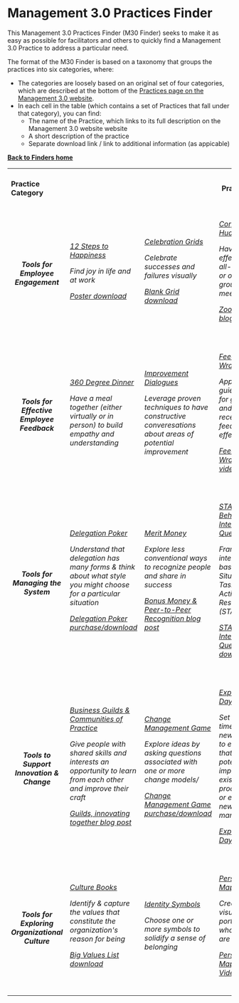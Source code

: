 # Management 3.0 Practices Finder

This Management 3.0 Practices Finder (M30 Finder) seeks to make it as easy as possible for facilitators and others to quickly find a Management 3.0 Practice to address a particular need. 

The format of the M30 Finder is based on a taxonomy that groups the practices into six categories, where:
- The categories are loosely based on an original set of four categories, which are described at the bottom of the [Practices page on the Management 3.0 website](https://management30.com/practice/).
- In each cell in the table (which contains a set of Practices that fall under that category), you can find:
  - The name of the Practice, which links to its full description on the Management 3.0 website website
  - A short description of the practice 
  - Separate download link / link to additional information (as appicable) 
  
**[Back to Finders home](https://gphiliprogers.github.io/finders/)**

<html>
<table>


<tr>
<td>
<h4>Practice Category</h4>
</td>

<td colspan="5" align="center">
<h4>Practices</h4>
</td>
</tr>


<tr>
<td align="center">
<h5>Tools for Employee Engagement</h5>
</td>


<td>
<h6>
<p><a href="https://management30.com/practice/happiness-steps/">12 Steps to Happiness</a></p>
<p>Find joy in life and at work</p>
<p><a href="https://management30.com/download/22948/">Poster download</a></p>
</h6>
</td>

<td>
<h6>
<p><a href="https://management30.com/practice/celebration-grids/">Celebration Grids</a></p>
<p>Celebrate successes and failures visually</p>
<p><a href="https://management30.com/download/22948/">Blank Grid download</a></p>
</h6>
</td>

<td>
<h6>
<p><a href="https://management30.com/practice/corporate-huddles/">Corporate Huddles</a></p>
<p>Have  effective all-hands or other group meetings</p>
<p><a href="https://management30.com/blog/the-all-hands-meeting-or-zoo-time/">Zoo Time! blog post</a></p>
</h6>
</td>


<td>
<h6>
<p><a href="https://management30.com/practice/kudo-cards/">Kudo Cards</a></p>
<p>Express appreciation to colleagues</p>
<p><a href="https://management30.com/practice/kudo-cards/#download">Kudo Card deck purchase/download</a></p>
</h6>
</td>


<td>
<h6>
<p><a href="https://management30.com/practice/moving-motivators/">Moving Motivators</a></p>
<p>Express what matters most to us</p>
<p><a href="https://management30.com/practice/moving-motivators/#download">Moving Motivators card deck purchase/download</a></p>
</h6>
</td>








<tr>
<td align="center">
<h5>Tools for Effective Employee Feedback</h5>
</td>
  
<td>
<h6>
<p><a href="https://management30.com/practice/360-degree-dinner/">360 Degree Dinner</a></p>
<p>Have a meal together (either virtually or in person) to build empathy and understanding</p>
</h6>
</td>


<td>
<h6>
<p><a href="https://management30.com/practice/improvement-dialogues/">Improvement Dialogues</a></p>
<p>Leverage proven techniques to have constructive converesations about areas of potential improvement</p>
</h6>
</td>

<td>
<h6>
<p><a href="https://management30.com/practice/feedback-wraps/">Feedback Wrap</a></p>
<p>Apply guielines for giving and receiving feedback effectively/</p>
<p><a href="https://youtu.be/YTh8bDyDz9c">Feedback Wrap video</a></p>
</h6>
</td>

<td>
<h6>
<p><a href="https://management30.com/practice/happiness-door/">Happiness Door</a></p>
<p>Create a channel for people to provide anonymous feedback</p>
<p><a href="https://youtu.be/jopq0C7dRZo">Happiness Door video</a></p>
</h6>
</td>

<td>
<h6>
<p></p>
<p></p>
</h6>
</td>





<tr>
<td align="center">
<h5>Tools for Managing the System</h5>
</td>


<td>
<h6>
<p><a href="https://management30.com/practice/delegation-poker/">Delegation Poker</a></p>
<p>Understand that delegation has many forms & think about what style you might choose for a particular situation</p>
<p><a href="https://management30.com/practice/delegation-poker/#download">Delegation Poker purchase/download</a></p>
</h6>
</td>

<td>
<h6>
<p><a href="https://management30.com/practice/merit-money/">Merit Money</a></p>
<p>Explore less conventional ways to recognize people and share in success</p>
<p><a href="https://management30.com/blog/bonus-money-peer-recognition/">Bonus Money & Peer-to-Peer Recognition blog post</a></p>
</h6>
</td>

<td>
<h6>
<p><a href="https://management30.com/practice/star-behavioral-interview-questions/">STAR Behavioral Interview Questions</a></p>
<p>Frame interviews based on Situations, Tasks, Actions, & Results (STAR)</p>
<p><a href="https://management30.com/download/22945/">STAR Interview Questions download</a></p>
</h6>
</td>

<td>
<h6>
<p><a href="https://management30.com/practice/salary-formula/">Salary Formula</a></p>
<p>Delve into current and possible future compensation models in a spirit of transparency</p>
<p><a href="https://management30.com/blog/make-salary-comparison-easy-by-being-transparent/">Make Salary Comparison Easy by Being Transparent blog post</a></p>
</h6>
</td>

<td>
<h6>
<p><a href="https://management30.com/practice/work-profiles/">Work Profiles</a></p>
<p>Take a broad perspective on what work needs to be done and what to call that work</p>
<p><a href="https://management30.com/blog/values-exercises-to-build-vision/">How We Created Informal Job Titles blog post</a></p>
</h6>
</td>





<tr>
<td align="center">
<h5>Tools to Support Innovation & Change</h5>
</td>
  



<td>
<h6>
<p><a href="https://management30.com/practice/business-guilds/">Business Guilds & Communities of Practice</a></p>
<p>Give people with shared skills and interests an opportunity to learn from each other and improve their craft</p>
<p><a href="https://management30.com/blog/guilds-innovating-together/">Guilds, innovating together blog post</a></p>
</h6>
</td>


<td>
<h6>
<p><a href="https://management30.com/practice/change-management-game/">Change Management Game</a></p>
<p>Explore ideas by asking questions associated with one or more change models/</p>
<p><a href="https://management30.com/practice/change-management-game/#download">Change Management Game purchase/download</a></p>
</h6>
</td>



<td>
<h6>
<p><a href="https://management30.com/practice/exploration-days/">Exploration Days</a></p>
<p>Set aside time for new ideas to emerge that potentially improve existing products or explore new markets</p>
<p><a href="https://youtu.be/gL-jK_PqL18">Exploration Days video</a></p>
</h6>
</td>


<td>
<h6>
<p><a href="https://management30.com/practice/internal-crowdfunding/">Internal Crowdfunding</a></p>
<p>Enable the best ideas to emerge by tapping into the wisdom of the crowd</p>
<p><a href="https://medium.com/@jurgenappelo/from-innovation-committees-to-internal-crowdfunding-fffa7d9b4860#.4odg07rc3">Try Internal Crowdfunding blog post</a></p>
</h6>
</td>


<td>
<h6>
<p><a href="https://management30.com/practice/meddlers/">Meddlers Game</a></p>
<p>Experiment with ways of reimagining team composition and/or organizational structure</p>
<p><a href="https://management30.com/shop/meddlers-game/">Meddlers Game purchase</a></p>
</h6>
</td>









<tr>
<td align="center">
<h5>Tools for Exploring Organizational Culture</h5>
</td>


<td>
<h6>
<p><a href="https://management30.com/practice/culture-books/">Culture Books</a></p>
<p>Identify & capture the values that constitute the organization's reason for being</p>
<p><a href="https://1qjpt15fhlq3xjfpm2utibj1-wpengine.netdna-ssl.com/wp-content/uploads/2019/02/big-value-list-management30.pdf">Big Values List download</a></p>
</h6>
</td>

<td>
<h6>
<p><a href="https://management30.com/practice/identity-symbols/">Identity Symbols</a></p>
<p>Choose one or more symbols to solidify a sense of belonging</p>
</h6>
</td>

<td>
<h6>
<p><a href="https://management30.com/practice/personal-maps/">Personal Maps</a></p>
<p>Create a visual that portrays who we are</p>
<p><a href="https://youtu.be/T9d8w-OG-Fk">Personal Maps Video</a></p>
</h6>
</td>

<td>
<h6>
<p><a href="https://management30.com/practice/value-stories/">Value Stories</a></p>
<p>Surface narratives & themes that create a sense of purpose</p>
<p><a href="https://management30.com/blog/values-exercises-to-build-vision/">Value Exercises to Build Vision in Your Company blog post</a></p>
</h6>
</td>

<td>
<h6>
<p><a href="https://management30.com/practice/work-expo/">Work Expo</a></p>
<p>Use any form of physical or virtual artifacts to show the work you do</p>
<p><a href="https://management30.com/practice/moving-motivators/#download">Work Expo video</a></p>
</h6>
</td>





